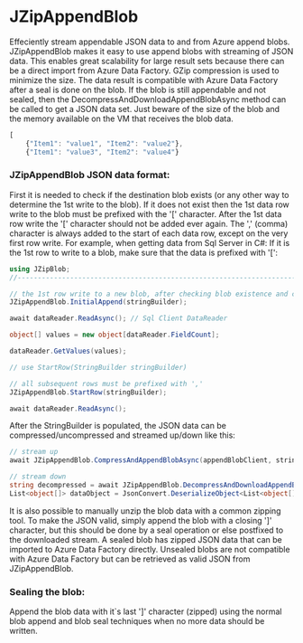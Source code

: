 # JZipAppendBlob

Effeciently stream appendable JSON data to and from Azure append blobs. JZipAppendBlob makes it easy to use append blobs with streaming of JSON data. This enables great scalability for large result sets because there can be a direct import from Azure Data Factory. GZip compression is used to minimize the size. The data result is compatible with Azure Data Factory after a seal is done on the blob. If the blob is still appendable and not sealed, then the DecompressAndDownloadAppendBlobAsync method can be called to get a JSON data set. Just beware of the size of the blob and the memory available on the VM that receives the blob data.

```javascript
[
	{"Item1": "value1", "Item2": "value2"},
	{"Item1": "value3", "Item2": "value4"}
```

### JZipAppendBlob JSON data format:

First it is needed to check if the destination blob exists (or any other way to determine the 1st write to the blob). If it does not exist then the 1st data row write to the blob must be prefixed with the '[' character. After the 1st data row write the '[' character should not be added ever again. The ',' (comma) character is always added to the start of each data row, except on the very first row write. For example, when getting data from Sql Server in C#: If it is the 1st row to write to a blob, make sure that the data is prefixed with '[':

```cs
using JZipBlob;
//----------------------------------------------------------------------------

// the 1st row write to a new blob, after checking blob existence and creation
JZipAppendBlob.InitialAppend(stringBuilder);

await dataReader.ReadAsync(); // Sql Client DataReader

object[] values = new object[dataReader.FieldCount];

dataReader.GetValues(values);

// use StartRow(StringBuilder stringBuilder)

// all subsequent rows must be prefixed with ','
JZipAppendBlob.StartRow(stringBuilder);

await dataReader.ReadAsync();
```

After the StringBuilder is populated, the JSON data can be compressed/uncompressed and streamed up/down like this:

```cs
// stream up
await JZipAppendBlob.CompressAndAppendBlobAsync(appendBlobClient, stringBuilder.ToString());

// stream down
string decompressed = await JZipAppendBlob.DecompressAndDownloadAppendBlobAsync(blocClient);
List<object[]> dataObject = JsonConvert.DeserializeObject<List<object[]>>(decompressed);
```

It is also possible to manually unzip the blob data with a common zipping tool. To make the JSON valid, simply append the blob with a closing ']' character, but this should be done by a seal operation or else postfixed to the downloaded stream. A sealed blob has zipped JSON data that can be imported to Azure Data Factory directly. Unsealed blobs are not compatible with Azure Data Factory but can be retrieved as valid JSON from JZipAppendBlob.

### Sealing the blob:

Append the blob data with it`s last ']' character (zipped) using the normal blob append and blob seal techniques when no more data should be written.
